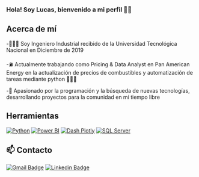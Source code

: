 ### Hola! Soy Lucas, bienvenido a mi perfil ✋🏼

## Acerca de mí
-👨🏻‍🔬 Soy Ingeniero Industrial recibido de la Universidad Tecnológica Nacional en Diciembre de 2019 

-⛽ Actualmente trabajando como Pricing & Data Analyst en Pan American Energy en la actualización de precios de combustibles  y automatización de tareas mediante python 👨🏻‍💻

-👥 Apasionado por la programación y la búsqueda de nuevas tecnologías, desarrollando proyectos para la comunidad en mi tiempo libre 

## Herramientas
[![Python](https://img.shields.io/badge/-Python-3776AB?style=flat-square&logo=python&logoColor=white)](https://www.python.org/)
[![Power BI](https://img.shields.io/badge/logo-powerbi-yellow?logo=powerbi)](https://app.powerbi.com/)
[![Dash Plotly](https://img.shields.io/badge/logo-plotly-purple?logo=plotly)](https://dash.plotly.com/)
[![SQL Server](https://img.shields.io/badge/-SQL%20Server-CC2927?style=flat-square&logo=microsoft%20sql%20server&logoColor=white)](https://www.microsoft.com/sql-server)


## 📫 Contacto 
[![Gmail Badge](https://img.shields.io/badge/-lchicco94@gmail.com-c14438?style=flat&logo=Gmail&logoColor=white)](mailto:lchicco94@gmail.com "Connect via Email")
[![Linkedin Badge](https://img.shields.io/badge/-Lucas%20Chicco-0072b1?style=flat&logo=Linkedin&logoColor=white)](https://www.linkedin.com/in/lucas-chicco-64517313a/ "Connect on LinkedIn")
